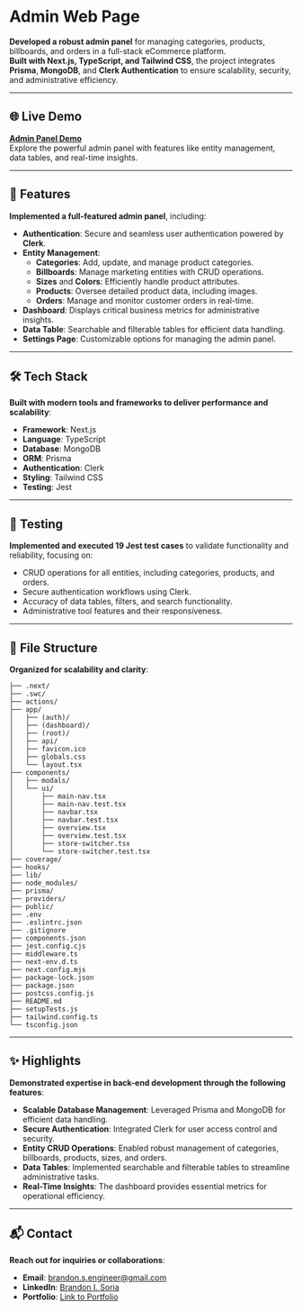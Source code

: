 # Admin Web Page

**Developed a robust admin panel** for managing categories, products, billboards, and orders in a full-stack eCommerce platform.  
**Built with Next.js, TypeScript, and Tailwind CSS**, the project integrates **Prisma**, **MongoDB**, and **Clerk Authentication** to ensure scalability, security, and administrative efficiency.

---

## 🌐 Live Demo

**[Admin Panel Demo](#)**  
Explore the powerful admin panel with features like entity management, data tables, and real-time insights.

---

## 🚀 Features

**Implemented a full-featured admin panel**, including:

- **Authentication**: Secure and seamless user authentication powered by **Clerk**.
- **Entity Management**:
  - **Categories**: Add, update, and manage product categories.
  - **Billboards**: Manage marketing entities with CRUD operations.
  - **Sizes** and **Colors**: Efficiently handle product attributes.
  - **Products**: Oversee detailed product data, including images.
  - **Orders**: Manage and monitor customer orders in real-time.
- **Dashboard**: Displays critical business metrics for administrative insights.
- **Data Table**: Searchable and filterable tables for efficient data handling.
- **Settings Page**: Customizable options for managing the admin panel.

---

## 🛠️ Tech Stack

**Built with modern tools and frameworks to deliver performance and scalability**:

- **Framework**: Next.js
- **Language**: TypeScript
- **Database**: MongoDB
- **ORM**: Prisma
- **Authentication**: Clerk
- **Styling**: Tailwind CSS
- **Testing**: Jest

---

## 🧪 Testing

**Implemented and executed 19 Jest test cases** to validate functionality and reliability, focusing on:

- CRUD operations for all entities, including categories, products, and orders.
- Secure authentication workflows using Clerk.
- Accuracy of data tables, filters, and search functionality.
- Administrative tool features and their responsiveness.

---

## 📂 File Structure

**Organized for scalability and clarity**:

```
├── .next/
├── .swc/
├── actions/
├── app/
│   ├── (auth)/
│   ├── (dashboard)/
│   ├── (root)/
│   ├── api/
│   ├── favicon.ico
│   ├── globals.css
│   └── layout.tsx
├── components/
│   ├── modals/
│   └── ui/
│       ├── main-nav.tsx
│       ├── main-nav.test.tsx
│       ├── navbar.tsx
│       ├── navbar.test.tsx
│       ├── overview.tsx
│       ├── overview.test.tsx
│       ├── store-switcher.tsx
│       └── store-switcher.test.tsx
├── coverage/
├── hooks/
├── lib/
├── node_modules/
├── prisma/
├── providers/
├── public/
├── .env
├── .eslintrc.json
├── .gitignore
├── components.json
├── jest.config.cjs
├── middleware.ts
├── next-env.d.ts
├── next.config.mjs
├── package-lock.json
├── package.json
├── postcss.config.js
├── README.md
├── setupTests.js
├── tailwind.config.ts
└── tsconfig.json
```

---

## ✨ Highlights

**Demonstrated expertise in back-end development through the following features**:

- **Scalable Database Management**: Leveraged Prisma and MongoDB for efficient data handling.
- **Secure Authentication**: Integrated Clerk for user access control and security.
- **Entity CRUD Operations**: Enabled robust management of categories, billboards, products, sizes, and orders.
- **Data Tables**: Implemented searchable and filterable tables to streamline administrative tasks.
- **Real-Time Insights**: The dashboard provides essential metrics for operational efficiency.

---

## 📬 Contact

**Reach out for inquiries or collaborations**:

- **Email**: [brandon.s.engineer@gmail.com](mailto:brandon.s.engineer@gmail.com)
- **LinkedIn**: [Brandon I. Soria](https://www.linkedin.com/in/brandon-i-soria/)
- **Portfolio**: [Link to Portfolio](https://www.brandon-s-engineer.com/)
